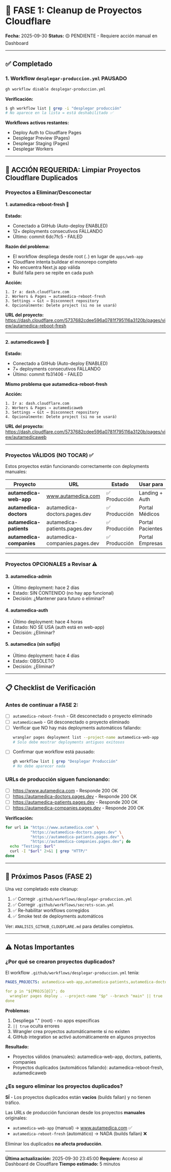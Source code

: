 # 🚨 FASE 1: Cleanup de Proyectos Cloudflare

**Fecha:** 2025-09-30
**Status:** 🟡 PENDIENTE - Requiere acción manual en Dashboard

---

## ✅ Completado

### 1. Workflow `desplegar-produccion.yml` PAUSADO

```bash
gh workflow disable desplegar-produccion.yml
```

**Verificación:**
```bash
$ gh workflow list | grep -i "desplegar producción"
# No aparece en la lista = está deshabilitado ✅
```

**Workflows activos restantes:**
- Deploy Auth to Cloudflare Pages
- Desplegar Preview (Pages)
- Desplegar Staging (Pages)
- Desplegar Workers

---

## 🔴 ACCIÓN REQUERIDA: Limpiar Proyectos Cloudflare Duplicados

### Proyectos a Eliminar/Desconectar

#### 1. **autamedica-reboot-fresh** 🚨

**Estado:**
- Conectado a GitHub (Auto-deploy ENABLED)
- 12+ deployments consecutivos FALLANDO
- Último: commit 6dc7fc5 - FAILED

**Razón del problema:**
- El workflow despliega desde root (`.`) en lugar de `apps/web-app`
- Cloudflare intenta buildear el monorepo completo
- No encuentra Next.js app válida
- Build falla pero se repite en cada push

**Acción:**
```
1. Ir a: dash.cloudflare.com
2. Workers & Pages → autamedica-reboot-fresh
3. Settings → Git → Disconnect repository
4. Opcionalmente: Delete project (si no se usará)
```

**URL del proyecto:**
https://dash.cloudflare.com/5737682cdee596a0781f795116a3120b/pages/view/autamedica-reboot-fresh

---

#### 2. **autamedicaweb** 🚨

**Estado:**
- Conectado a GitHub (Auto-deploy ENABLED)
- 7+ deployments consecutivos FALLANDO
- Último: commit fb31406 - FAILED

**Mismo problema que autamedica-reboot-fresh**

**Acción:**
```
1. Ir a: dash.cloudflare.com
2. Workers & Pages → autamedicaweb
3. Settings → Git → Disconnect repository
4. Opcionalmente: Delete project (si no se usará)
```

**URL del proyecto:**
https://dash.cloudflare.com/5737682cdee596a0781f795116a3120b/pages/view/autamedicaweb

---

### Proyectos VÁLIDOS (NO TOCAR) ✅

Estos proyectos están funcionando correctamente con deployments manuales:

| Proyecto | URL | Estado | Usar para |
|----------|-----|--------|-----------|
| **autamedica-web-app** | www.autamedica.com | ✅ Producción | Landing + Auth |
| **autamedica-doctors** | autamedica-doctors.pages.dev | ✅ Producción | Portal Médicos |
| **autamedica-patients** | autamedica-patients.pages.dev | ✅ Producción | Portal Pacientes |
| **autamedica-companies** | autamedica-companies.pages.dev | ✅ Producción | Portal Empresas |

---

### Proyectos OPCIONALES a Revisar ⚠️

#### 3. **autamedica-admin**
- Último deployment: hace 2 días
- Estado: SIN CONTENIDO (no hay app funcional)
- Decisión: ¿Mantener para futuro o eliminar?

#### 4. **autamedica-auth**
- Último deployment: hace 4 horas
- Estado: NO SE USA (auth está en web-app)
- Decisión: ¿Eliminar?

#### 5. **autamedica** (sin sufijo)
- Último deployment: hace 4 días
- Estado: OBSOLETO
- Decisión: ¿Eliminar?

---

## 📋 Checklist de Verificación

### Antes de continuar a FASE 2:

- [ ] `autamedica-reboot-fresh` - Git desconectado o proyecto eliminado
- [ ] `autamedicaweb` - Git desconectado o proyecto eliminado
- [ ] Verificar que NO hay más deployments automáticos fallando:
  ```bash
  wrangler pages deployment list --project-name autamedica-web-app
  # Solo debe mostrar deployments antiguos exitosos
  ```
- [ ] Confirmar que workflow está pausado:
  ```bash
  gh workflow list | grep "Desplegar Producción"
  # No debe aparecer nada
  ```

### URLs de producción siguen funcionando:

- [ ] https://www.autamedica.com - Responde 200 OK
- [ ] https://autamedica-doctors.pages.dev - Responde 200 OK
- [ ] https://autamedica-patients.pages.dev - Responde 200 OK
- [ ] https://autamedica-companies.pages.dev - Responde 200 OK

**Verificación:**
```bash
for url in "https://www.autamedica.com" \
           "https://autamedica-doctors.pages.dev" \
           "https://autamedica-patients.pages.dev" \
           "https://autamedica-companies.pages.dev"; do
  echo "Testing: $url"
  curl -I "$url" 2>&1 | grep "HTTP/"
done
```

---

## 🚀 Próximos Pasos (FASE 2)

Una vez completado este cleanup:

1. ✅ Corregir `.github/workflows/desplegar-produccion.yml`
2. ✅ Corregir `.github/workflows/secrets-scan.yml`
3. ✅ Re-habilitar workflows corregidos
4. ✅ Smoke test de deployments automáticos

Ver: `ANALISIS_GITHUB_CLOUDFLARE.md` para detalles completos.

---

## ⚠️ Notas Importantes

### ¿Por qué se crearon proyectos duplicados?

El workflow `.github/workflows/desplegar-produccion.yml` tenía:

```yaml
PAGES_PROJECTS: autamedica-web-app,autamedica-patients,autamedica-doctors,autamedica-companies,autamedica-admin

for p in "${PROJS[@]}"; do
  wrangler pages deploy . --project-name "$p" --branch "main" || true
done
```

**Problemas:**
1. Despliega "." (root) - no apps específicas
2. `|| true` oculta errores
3. Wrangler crea proyectos automáticamente si no existen
4. GitHub integration se activó automáticamente en algunos proyectos

**Resultado:**
- Proyectos válidos (manuales): autamedica-web-app, doctors, patients, companies
- Proyectos duplicados (automáticos fallando): autamedica-reboot-fresh, autamedicaweb

### ¿Es seguro eliminar los proyectos duplicados?

**SÍ** - Los proyectos duplicados están **vacíos** (builds fallan) y no tienen tráfico.

Las URLs de producción funcionan desde los proyectos **manuales** originales:
- `autamedica-web-app` (manual) → www.autamedica.com ✅
- `autamedica-reboot-fresh` (automático) → NADA (builds fallan) ❌

Eliminar los duplicados **no afecta producción**.

---

**Última actualización:** 2025-09-30 23:45:00
**Requiere:** Acceso al Dashboard de Cloudflare
**Tiempo estimado:** 5 minutos
